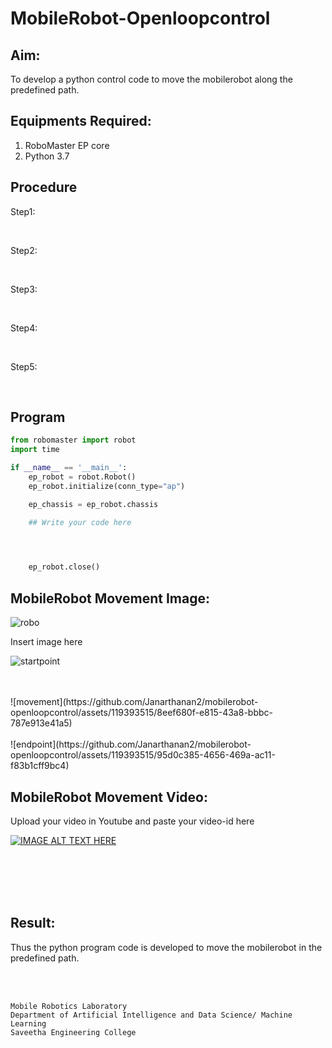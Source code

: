 # MobileRobot-Openloopcontrol
## Aim:

To develop a python control code to move the mobilerobot along the predefined path.

## Equipments Required:
1. RoboMaster EP core
2. Python 3.7

## Procedure

Step1:

<br/>

Step2:

<br/>

Step3:

<br/>

Step4:

<br/>

Step5:

<br/>

## Program
```python
from robomaster import robot
import time

if __name__ == '__main__':
    ep_robot = robot.Robot()
    ep_robot.initialize(conn_type="ap")

    ep_chassis = ep_robot.chassis

    ## Write your code here



    
    ep_robot.close()
```

## MobileRobot Movement Image:

![robo](./img/robomaster.png)

Insert image here

![startpoint](https://github.com/Janarthanan2/mobilerobot-openloopcontrol/assets/119393515/92bfcba3-e931-4a7f-a907-2fef327dfa66)

<br/>
<br/>![movement](https://github.com/Janarthanan2/mobilerobot-openloopcontrol/assets/119393515/8eef680f-e815-43a8-bbbc-787e913e41a5)

<br/>
<br/>
![endpoint](https://github.com/Janarthanan2/mobilerobot-openloopcontrol/assets/119393515/95d0c385-4656-469a-ac11-f83b1cff9bc4)

## MobileRobot Movement Video:

Upload your video in Youtube and paste your video-id here

[![IMAGE ALT TEXT HERE](https://img.youtube.com/vi/YOUTUBE_VIDEO_ID_HERE/0.jpg)](https://www.youtube.com/watch?v=YOUTUBE_VIDEO_ID_HERE)

<br/>
<br/>
<br/>
<br/>

## Result:
Thus the python program code is developed to move the mobilerobot in the predefined path.


<br/>
<br/>

```
Mobile Robotics Laboratory
Department of Artificial Intelligence and Data Science/ Machine Learning
Saveetha Engineering College
```
